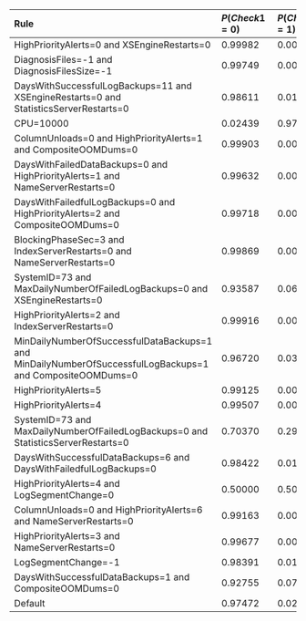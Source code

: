 | Rule | $P(Check1 = 0)$ | $P(Check1 = 1)$ |
|:-----|:----------------|:----------------|
| HighPriorityAlerts=0 and XSEngineRestarts=0 | 0.99982 | 0.00018 |
| DiagnosisFiles=-1 and DiagnosisFilesSize=-1 | 0.99749 | 0.00251 |
| DaysWithSuccessfulLogBackups=11 and XSEngineRestarts=0 and StatisticsServerRestarts=0 | 0.98611 | 0.01389 |
| CPU=10000 | 0.02439 | 0.97561 |
| ColumnUnloads=0 and HighPriorityAlerts=1 and CompositeOOMDums=0 | 0.99903 | 0.00097 |
| DaysWithFailedDataBackups=0 and HighPriorityAlerts=1 and NameServerRestarts=0 | 0.99632 | 0.00368 |
| DaysWithFailedfulLogBackups=0 and HighPriorityAlerts=2 and CompositeOOMDums=0 | 0.99718 | 0.00282 |
| BlockingPhaseSec=3 and IndexServerRestarts=0 and NameServerRestarts=0 | 0.99869 | 0.00131 |
| SystemID=73 and MaxDailyNumberOfFailedLogBackups=0 and XSEngineRestarts=0 | 0.93587 | 0.06413 |
| HighPriorityAlerts=2 and IndexServerRestarts=0 | 0.99916 | 0.00084 |
| MinDailyNumberOfSuccessfulDataBackups=1 and MinDailyNumberOfSuccessfulLogBackups=1 and CompositeOOMDums=0 | 0.96720 | 0.03280 |
| HighPriorityAlerts=5 | 0.99125 | 0.00875 |
| HighPriorityAlerts=4 | 0.99507 | 0.00493 |
| SystemID=73 and MaxDailyNumberOfFailedLogBackups=0 and StatisticsServerRestarts=0 | 0.70370 | 0.29630 |
| DaysWithSuccessfulDataBackups=6 and DaysWithFailedfulLogBackups=0 | 0.98422 | 0.01578 |
| HighPriorityAlerts=4 and LogSegmentChange=0 | 0.50000 | 0.50000 |
| ColumnUnloads=0 and HighPriorityAlerts=6 and NameServerRestarts=0 | 0.99163 | 0.00837 |
| HighPriorityAlerts=3 and NameServerRestarts=0 | 0.99677 | 0.00323 |
| LogSegmentChange=-1 | 0.98391 | 0.01609 |
| DaysWithSuccessfulDataBackups=1 and CompositeOOMDums=0 | 0.92755 | 0.07245 |
| Default | 0.97472 | 0.02528 |
